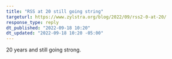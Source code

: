 ```yaml
---
title: "RSS at 20 still going string"
targeturl: https://www.zylstra.org/blog/2022/09/rss2-0-at-20/
response_type: reply
dt_published: "2022-09-18 10:20"
dt_updated: "2022-09-18 10:20 -05:00"
---
```


20 years and still going strong.